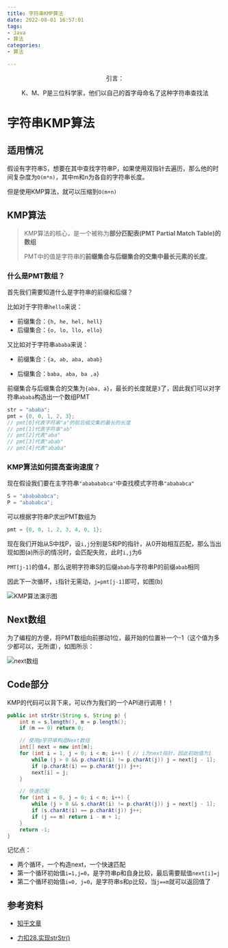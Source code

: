 ```yaml
---
title: 字符串KMP算法
date: 2022-08-01 16:57:01
tags:
- Java
- 算法
categories:
- 算法

---
```



<center>
引言： 


K、M、P是三位科学家，他们以自己的首字母命名了这种字符串查找法

</center>

<!-- more -->

# 字符串KMP算法

## 适用情况

假设有字符串S，想要在其中查找字符串P，如果使用双指针去遍历，那么他的时间复杂度为`O(m*n)`，其中m和n为各自的字符串长度。

但是使用KMP算法，就可以压缩到`O(m+n)`

## KMP算法

> KMP算法的核心，是一个被称为**部分匹配表(PMT Partial Match Table)的数组**
>
> PMT中的值是字符串的**前缀集合与后缀集合的交集中最长元素的长度**。

### 什么是PMT数组？

首先我们需要知道什么是字符串的前缀和后缀？

比如对于字符串`hello`来说：

- 前缀集合：`{h, he, hel, hell}`
- 后缀集合：`{o, lo, llo, ello}`

又比如对于字符串`ababa`来说：

- 前缀集合：`{a, ab, aba, abab}`

- 后缀集合：`baba, aba, ba ,a}`

前缀集合与后缀集合的交集为`{aba, a}`，最长的长度就是`3`了，因此我们可以对字符串`ababa`构造出一个数组PMT

```java
str = "ababa";
pmt = {0, 0, 1, 2, 3};
// pmt[0]代表字符串"a"的前后缀交集的最长的长度
// pmt[1]代表字符串"ab"
// pmt[2]代表"aba" 
// pmt[3]代表"abab"
// pmt[4]代表"ababa"
```

### KMP算法如何提高查询速度？

现在假设我们要在主字符串`"ababababca"`中查找模式字符串`"abababca"`

```java
S = "ababababca";
P = "abababca";
```

可以根据字符串P求出PMT数组为

```java
pmt = {0, 0, 1, 2, 3, 4, 0, 1};
```

现在我们开始从S中找P，设`i,j`分别是S和P的指针，从0开始相互匹配，那么当出现如图(a)所示的情况时，会匹配失败，此时`i,j`为6

`PMT[j-1]`的值4，那么说明字符串S的后缀`abab`与字符串P的前缀`abab`相同

因此下一次循环，`i`指针无需动，`j=pmt[j-1]`即可，如图(b)

![KMP算法演示图](http://img.yesmylord.cn//v2-03a0d005badd0b8e7116d8d07947681c_720w.jpg)

## Next数组

为了编程的方便，将PMT数组向前挪动1位，最开始的位置补一个-1（这个值为多少都可以，无所谓），如图所示：

![next数组](http://img.yesmylord.cn//v2-40b4885aace7b31499da9b90b7c46ed3_720w.jpg)

## Code部分

KMP的代码可以背下来，可以作为我们的一个API进行调用！！

```java
public int strStr(String s, String p) {
    int n = s.length(), m = p.length();
    if (m == 0) return 0;

    // 使用p字符串构造Next数组
    int[] next = new int[m];
    for (int i = 1, j = 0; i < m; i++) { // i为next指针，因此初始值为1
        while (j > 0 && p.charAt(i) != p.charAt(j)) j = next[j - 1];
        if (p.charAt(i) == p.charAt(j)) j++;
        next[i] = j;
    }

    // 快速匹配
    for (int i = 0, j = 0; i < n; i++) {
        while (j > 0 && s.charAt(i) != p.charAt(j)) j = next[j - 1];
        if (s.charAt(i) == p.charAt(j)) j++;
        if (j == m) return i - m + 1;
    }
    return -1;
}
```

记忆点：

- 两个循环，一个构造next，一个快速匹配
- 第一个循环初始值`i=1,j=0`，是字符串p和自身比较，最后需要赋值`next[i]=j`
- 第二个循环初始值`i=0, j=0`，是字符串s和p比较，当`j==m`就可以返回值了

## 参考资料

- [知乎文章](https://www.zhihu.com/question/21923021/answer/281346746)

- [力扣28.实现strStr()](https://leetcode.cn/problems/implement-strstr/)

